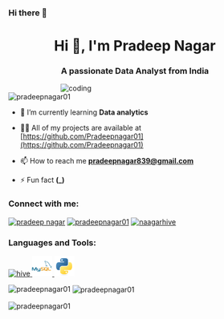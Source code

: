 ### Hi there 👋

<h1 align="center">Hi 👋, I'm Pradeep Nagar</h1> 
<h3 align="center">A passionate Data Analyst from India</h3>

<img align="right" alt="coding" width="400" src="https://user-images.githubusercontent.com/55389276/140866485-8fb1c876-9a8f-4d6a-98dc-08c4981eaf70.gif">

<p align="left"> <img src="https://komarev.com/ghpvc/?username=pradeepnagar01&label=Profile%20views&color=0e75b6&style=flat" alt="pradeepnagar01" /> </p>

- 🌱 I’m currently learning **Data analytics**

- 👨‍💻 All of my projects are available at [https://github.com/Pradeepnagar01](https://github.com/Pradeepnagar01)

- 📫 How to reach me **pradeepnagar839@gmail.com**

- ⚡ Fun fact **(_)**

<h3 align="left">Connect with me:</h3>
<p align="left">
<a href="https://linkedin.com/in/pradeep nagar" target="blank"><img align="center" src="https://raw.githubusercontent.com/rahuldkjain/github-profile-readme-generator/master/src/images/icons/Social/linked-in-alt.svg" alt="pradeep nagar" height="30" width="40" /></a>
<a href="https://instagram.com/pradeepnagar01" target="blank"><img align="center" src="https://raw.githubusercontent.com/rahuldkjain/github-profile-readme-generator/master/src/images/icons/Social/instagram.svg" alt="pradeepnagar01" height="30" width="40" /></a>
<a href="https://www.youtube.com/c/naagarhive" target="blank"><img align="center" src="https://raw.githubusercontent.com/rahuldkjain/github-profile-readme-generator/master/src/images/icons/Social/youtube.svg" alt="naagarhive" height="30" width="40" /></a>
</p>

<h3 align="left">Languages and Tools:</h3>
<p align="left"> <a href="https://hive.apache.org/" target="_blank" rel="noreferrer"> <img src="https://www.vectorlogo.zone/logos/apache_hive/apache_hive-icon.svg" alt="hive" width="40" height="40"/> </a> <a href="https://www.mysql.com/" target="_blank" rel="noreferrer"> <img src="https://raw.githubusercontent.com/devicons/devicon/master/icons/mysql/mysql-original-wordmark.svg" alt="mysql" width="40" height="40"/> </a> <a href="https://www.python.org" target="_blank" rel="noreferrer"> <img src="https://raw.githubusercontent.com/devicons/devicon/master/icons/python/python-original.svg" alt="python" width="40" height="40"/> </a> </p>

<p><img align="left" src="https://github-readme-stats.vercel.app/api/top-langs?username=pradeepnagar01&show_icons=true&locale=en&layout=compact" alt="pradeepnagar01" /></p>

<p>&nbsp;<img align="center" src="https://github-readme-stats.vercel.app/api?username=pradeepnagar01&show_icons=true&locale=en" alt="pradeepnagar01" /></p>

<p><img align="center" src="https://github-readme-streak-stats.herokuapp.com/?user=pradeepnagar01&" alt="pradeepnagar01" /></p>

